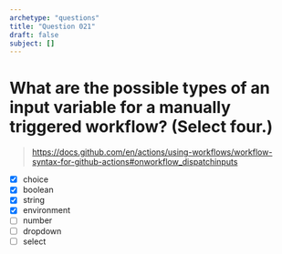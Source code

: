 ```yaml
---
archetype: "questions"
title: "Question 021"
draft: false
subject: []
---
```


# What are the possible types of an input variable for a manually triggered workflow? (Select four.)
> https://docs.github.com/en/actions/using-workflows/workflow-syntax-for-github-actions#onworkflow_dispatchinputs
- [x] choice
- [x] boolean
- [x] string
- [x] environment
- [ ] number
- [ ] dropdown
- [ ] select
